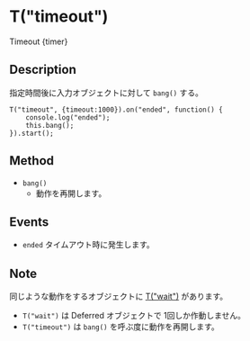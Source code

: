 T("timeout")
============
Timeout
{timer}

## Description ##
指定時間後に入力オブジェクトに対して `bang()` する。


```timbre
T("timeout", {timeout:1000}).on("ended", function() {
    console.log("ended");
    this.bang();
}).start();
```

## Method ##
- `bang()`
  - 動作を再開します。

## Events ##
- `ended` タイムアウト時に発生します。

## Note ##
同じような動作をするオブジェクトに [T("wait")](/timbre.js/docs/ja/wait.html) があります。

- `T("wait")` は Deferred オブジェクトで 1回しか作動しません。
- `T("timeout")` は `bang()` を呼ぶ度に動作を再開します。
